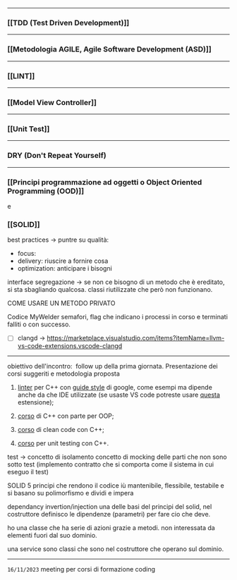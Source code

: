 
___

### [[TDD (Test Driven Development)]]

---
### [[Metodologia AGILE, Agile Software Development (ASD)]]

---
### [[LINT]]

---
### [[Model View Controller]]

---

### [[Unit Test]]

---

### DRY (Don't Repeat Yourself)

---

### [[Principi programmazione ad oggetti o Object Oriented Programming (OOD)]]

e

### [[SOLID]]


best practices -> puntre su qualità:
- focus: 
- delivery: riuscire a fornire cosa
- optimization: anticipare i bisogni

interface segregazione -> se non ce bisogno di un metodo che è ereditato, si sta sbagliando qualcosa. classi riutilizzate che però non funzionano.

COME USARE UN METODO PRIVATO

Codice MyWelder
semafori, flag che indicano i processi in corso e terminati falliti o con successo. 


- [ ] clangd -> https://marketplace.visualstudio.com/items?itemName=llvm-vs-code-extensions.vscode-clangd

---


obiettivo dell'incontro:  follow up della prima giornata. Presentazione dei corsi suggeriti e metodologia proposta

  

1. [linter](https://github.com/cpplint/cpplint "https://github.com/cpplint/cpplint") per C++ con [guide style](https://google.github.io/styleguide/cppguide.html "https://google.github.io/styleguide/cppguide.html") di google, come esempi ma dipende anche da che IDE utilizzate (se usaste VS code potreste usare [questa](https://marketplace.visualstudio.com/items?itemName=llvm-vs-code-extensions.vscode-clangd "https://marketplace.visualstudio.com/items?itemName=llvm-vs-code-extensions.vscode-clangd") estensione);  
    
2. [corso](https://www.udemy.com/course/beg-modern-cpp/ "https://www.udemy.com/course/beg-modern-cpp/") di C++ con parte per OOP;
3. [corso](https://www.udemy.com/course/writing-clean-code/ "https://www.udemy.com/course/writing-clean-code/") di clean code con C++;
4. [corso](https://www.udemy.com/course/cplusplus-unit-testing-google-test-and-google-mock/ "https://www.udemy.com/course/cplusplus-unit-testing-google-test-and-google-mock/") per unit testing con C++.

test -> concetto di isolamento
concetto di mocking delle parti che non sono sotto test (implemento contratto che si comporta come il sistema in cui eseguo il test)

SOLID 5 principi che rendono il codice iù mantenibile, flessibile, testabile e si basano su polimorfismo e dividi e impera

dependancy invertion/injection una delle basi del principi del solid, nel costruttore definisco le dipendenze (parametri) per fare cio che deve.

ho una classe che ha serie di azioni grazie a metodi. non interessata da elementi fuori dal suo dominio. 

una service sono classi che sono nel costruttore che operano sul dominio.

---
`16/11/2023`
meeting per corsi di formazione coding

